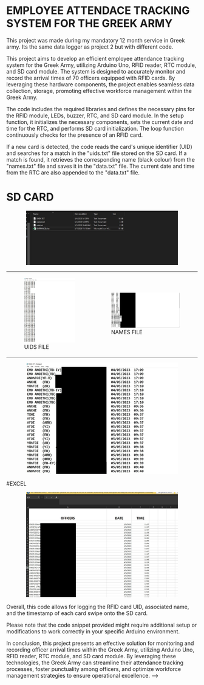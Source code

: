 # EMPLOYEE ATTENDACE TRACKING SYSTEM FOR THE GREEK ARMY 

This project was made during my mandatory 12 month service in Greek army. 
Its the same data logger as project 2 but with different code.

This project aims to develop an efficient employee attendance tracking system for the Greek Army, utilizing Arduino Uno, RFID reader, RTC module, and SD card module. The system is designed to accurately monitor and record the arrival times of 70 officers equipped with RFID cards. By leveraging these hardware components, the project enables seamless data collection, storage, promoting effective workforce management within the Greek Army.

The code includes the required libraries and defines the necessary pins for the RFID module, LEDs, buzzer, RTC, and SD card module. In the setup function, it initializes the necessary components, sets the current date and time for the RTC, and performs SD card initialization. The loop function continuously checks for the presence of an RFID card.

If a new card is detected, the code reads the card's unique identifier (UID) and searches for a match in the "uids.txt" file stored on the SD card. If a match is found, it retrieves the corresponding name (black colour) from the "names.txt" file  and saves it in the "data.txt" file. The current date and time from the RTC are also appended to the "data.txt" file.

<h1>SD CARD</h1> 

<p align="center">
  <img src="https://github.com/chrysostomos997/Arduino-Projects/blob/497716ed01c1e46fc865472d70539c5d09d5177c/EMPLOYEE%20ATTENDANCE%20TRACKING%20SYSTEM%20FOR%20THE%20GREEK%20ARMY/MICRO%20SD%20CARD.jpg" alt="your-image-description" width="400" />
</p>



<table>
  <tr>
    <td>
      <figure>
        <img src="https://github.com/chrysostomos997/Arduino-Projects/blob/5343e720b6d65f184505c504fae7895be96f2f0a/EMPLOYEE%20ATTENDANCE%20TRACKING%20SYSTEM%20FOR%20THE%20GREEK%20ARMY/uids.jpg" />
        <figcaption>UIDS FILE</figcaption>
      </figure>
    </td>
    <td>
      <figure>
        <img src="https://github.com/chrysostomos997/Arduino-Projects/blob/5343e720b6d65f184505c504fae7895be96f2f0a/EMPLOYEE%20ATTENDANCE%20TRACKING%20SYSTEM%20FOR%20THE%20GREEK%20ARMY/names.jpg" />
        <figcaption>NAMES FILE</figcaption>
      </figure>
    </td>
  </tr>
</table>


<p align="center">
  <img src="https://github.com/chrysostomos997/Arduino-Projects/blob/cde252b33542b37a8cf1b955e43b2608103d3989/EMPLOYEE%20ATTENDANCE%20TRACKING%20SYSTEM%20FOR%20THE%20GREEK%20ARMY/data.jpg" alt="DATA FILE" width="400" />
</p>

#EXCEL
<p align="center">
  <img src="https://github.com/chrysostomos997/Arduino-Projects/blob/4636f45e0ae0183fcf4ebaa4ac8f8b843606ba27/EMPLOYEE%20ATTENDANCE%20TRACKING%20SYSTEM%20FOR%20THE%20GREEK%20ARMY/excel.jpg" alt="DATA FILE" width="400" />
</p>




Overall, this code allows for logging the RFID card UID, associated name, and the timestamp of each card swipe onto the SD card.

Please note that the code snippet provided might require additional setup or modifications to work correctly in your specific Arduino environment.

In conclusion, this project presents an effective solution for monitoring and recording officer arrival times within the Greek Army, utilizing Arduino Uno, RFID reader, RTC module, and SD card module. By leveraging these technologies, the Greek Army can streamline their attendance tracking processes, foster punctuality among officers, and optimize workforce management strategies to ensure operational excellence.
 -->

